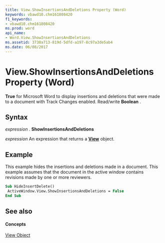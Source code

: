 ```yaml
---
title: View.ShowInsertionsAndDeletions Property (Word)
keywords: vbawd10.chm161808420
f1_keywords:
- vbawd10.chm161808420
ms.prod: word
api_name:
- Word.View.ShowInsertionsAndDeletions
ms.assetid: 3738a713-819d-5dfd-a197-8c97a3de5ab4
ms.date: 06/08/2017
---
```



# View.ShowInsertionsAndDeletions Property (Word)

 **True** for Microsoft Word to display insertions and deletions that were made to a document with Track Changes enabled. Read/write **Boolean** .


## Syntax

 _expression_ . **ShowInsertionsAndDeletions**

 _expression_ An expression that returns a **[View](view-object-word.md)** object.


## Example

This example hides the insertions and deletions made in a document. This example assumes that the document in the active window contains revisions made by one or more reviewers.


```vb
Sub HideInsertDelete() 
 ActiveWindow.View.ShowInsertionsAndDeletions = False 
End Sub
```


## See also


#### Concepts


[View Object](view-object-word.md)


